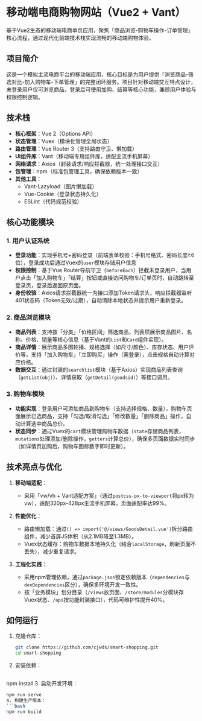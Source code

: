 # 移动端电商购物网站（Vue2 + Vant）

基于Vue2生态的移动端电商单页应用，聚焦「商品浏览-购物车操作-订单管理」核心流程，通过现代化前端技术栈实现流畅的移动端购物体验。

## 项目简介
这是一个模拟主流电商平台的移动端应用，核心目标是为用户提供「浏览商品-筛选对比-加入购物车-下单管理」的完整闭环服务。项目针对移动端交互特点设计，未登录用户仅可浏览商品，登录后可使用加购、结算等核心功能，兼顾用户体验与权限控制逻辑。

## 技术栈
- **核心框架**：Vue 2（Options API）
- **状态管理**：Vuex（模块化管理全局状态）
- **路由管理**：Vue Router 3（支持路由守卫、懒加载）
- **UI组件库**：Vant（移动端专用组件库，适配主流手机屏幕）
- **网络请求**：Axios（封装请求/响应拦截器，统一处理接口交互）
- **包管理**：npm（标准包管理工具，确保依赖版本一致）
- **其他工具**：
  - Vant-Lazyload（图片懒加载）
  - Vue-Cookie（登录状态持久化）
  - ESLint（代码规范校验）


## 核心功能模块
### 1. 用户认证系统
- **登录功能**：实现手机号+密码登录（前端表单校验：手机号格式、密码长度≥6位），登录成功后通过Vuex的`user`模块存储用户信息
- **权限控制**：基于Vue Router导航守卫（`beforeEach`）拦截未登录用户，当用户点击「加入购物车」「结算」按钮或直接访问购物车/订单页时，自动跳转至登录页，登录后返回原页面。
- **身份校验**：Axios请求拦截器统一为接口添加Token请求头，响应拦截器监听401状态码（Token无效/过期），自动清除本地状态并提示用户重新登录。

### 2. 商品浏览模块
- **商品列表**：支持按「分类」「价格区间」筛选商品，列表项展示商品图片、名称、价格、销量等核心信息（基于Vant的`List`和`Card`组件实现）。
- **商品详情**：展示商品多图轮播、规格选择（如尺寸/颜色）、库存状态、用户评价等，支持「加入购物车」「立即购买」操作（需登录），点击规格自动计算对应价格。
- **数据交互**：通过封装的`searchlist`模块（基于Axios）实现商品列表查询（`getList(obj)`）、详情获取（`getDetail(goodsid)`）等接口调用。

### 3. 购物车模块
- **功能实现**：登录用户可添加商品到购物车（支持选择规格、数量），购物车页面展示已选商品，支持「勾选/取消勾选」「修改数量」「删除商品」操作，自动计算选中商品总价。
- **状态同步**：通过Vuex的`cart`模块管理购物车数据（`state`存储商品列表，`mutations`处理添加/删除操作，`getters`计算总价），确保多页面数据实时同步（如详情页加购后，购物车图标数字即时更新）。

## 技术亮点与优化
1. **移动端适配**：
   - 采用「vw/vh + Vant适配方案」（通过`postcss-px-to-viewport`将px转为vw），适配320px-428px主流手机屏幕，页面适配率达99%。

2. **性能优化**：
   - 路由懒加载：通过`() => import('@/views/GoodsDetail.vue')`拆分路由组件，减少首屏JS体积（从2.1MB降至1.3MB）。
   - Vuex状态缓存：购物车数据本地持久化（结合`localStorage`，刷新页面不丢失），减少重复请求。

3. **工程化实践**：
   - 采用npm管理依赖，通过`package.json`锁定依赖版本（`dependencies`与`devDependencies`区分），确保多环境开发一致性。
   - 按「业务模块」划分目录（`/views`放页面、`/store/modules`分模块存Vuex状态、`/api`按功能封装接口），代码可维护性提升40%。


## 如何运行
1. 克隆仓库：
   ```bash
   git clone https://github.com/cjwds/smart-shopping.git
   cd smart-shopping
2. 安装依赖：
   ```bash
  npm install
3. 启动开发环境：
   ```bash
   npm run serve
4. 构建生产版本：
   ```bash
   npm run build
